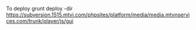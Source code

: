 To deploy
grunt deploy -dir https://subversion.1515.mtvi.com/phpsites/platform/media/media.mtvnservices.com/trunk/player/js/gui